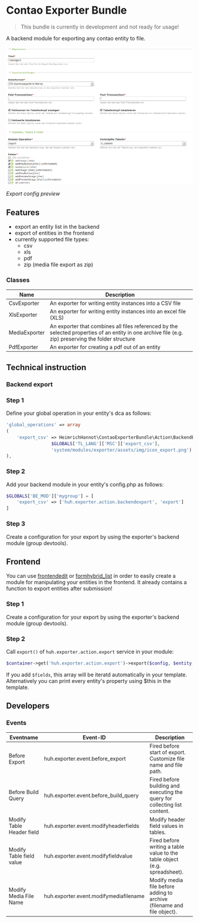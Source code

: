 # Contao Exporter Bundle 

> This bundle is currently in development and not ready for usage!

A backend module for exporting any contao entity to file.

![Contao Exporter Bundle Backend Config Preview](docs/img/screenshot.png)

*Export config preview*

## Features

- export an entity list in the backend
- export of entities in the frontend
- currently supported file types:
    - csv
    - xls
    - pdf
    - zip (media file export as zip)

### Classes

Name | Description
---- | -----------
CsvExporter | An exporter for writing entity instances into a CSV file
XlsExporter | An exporter for writing entity instances into an excel file (XLS)
MediaExporter | An exporter that combines all files referenced by the selected properties of an entity in one archive file (e.g. zip) preserving the folder structure
PdfExporter | An exporter for creating a pdf out of an entity

## Technical instruction

### Backend export

### Step 1
Define your global operation in your entity's dca as follows:

```php
'global_operations' => array
(
    'export_csv' => HeimrichHannot\ContaoExporterBundle\Action\BackendExportAction::getGlobalOperation('export_csv',
                 $GLOBALS['TL_LANG']['MSC']['export_csv'],
                 'system/modules/exporter/assets/img/icon_export.png')
),
```

### Step 2
Add your backend module in your entity's config.php as follows:

```php
$GLOBALS['BE_MOD']['mygroup'] = [
    'export_csv' => ['huh.exporter.action.backendexport', 'export']
]
```

### Step 3
Create a configuration for your export by using the exporter's backend module (group devtools).

## Frontend

You can use [frontendedit](https://github.com/heimrichhannot/contao-frontendedit) or [formhybrid_list](https://github.com/heimrichhannot/contao-formhybrid_list) in order to easily create a module for manipulating your entities in the frontend. It already contains a function to export entities after submission!

### Step 1
Create a configuration for your export by using the exporter's backend module (group devtools).

### Step 2
Call `export()` of `huh.exporter.action.export` service in your module:

```php
$container->get('huh.exporter.action.export')->export($config, $entity, $fields);
```

If you add ```$fields```, this array will be iteratd automatically in your template. Alternatively you can print every entity's property using $this in the template.

## Developers

### Events

Eventname                 | Event-ID                              | Description
--------------------------|---------------------------------------|------------
Before Export             | huh.exporter.event.before_export      | Fired before start of export. Customize file name and file path.
Before Build Query        | huh.exporter.event.before_build_query | Fired before building and executing the query for collecting list content. 
Modify Table Header field | huh.exporter.event.modifyheaderfields | Modify header field values in tables.
Modify Table field value  | huh.exporter.event.modifyfieldvalue   | Fired before writing a table value to the table object (e.g. spreadsheet).
Modify Media File Name    | huh.exporter.event.modifymediafilename| Modify media file before adding to archive (filename and file object). 
